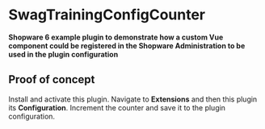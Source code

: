 # SwagTrainingConfigCounter

**Shopware 6 example plugin to demonstrate how a custom Vue component could be registered in the Shopware Administration to be used in the plugin configuration**

## Proof of concept
Install and activate this plugin. Navigate to **Extensions** and then this plugin its **Configuration**. Increment the counter and save it to the plugin configuration.